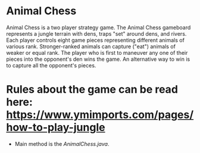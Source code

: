 # Animal Chess
 Animal Chess is a two player strategy game. The Animal Chess gameboard represents a jungle terrain with dens, traps "set" around dens, and rivers. Each player controls eight game pieces representing different animals of various rank. Stronger-ranked animals can capture ("eat") animals of weaker or equal rank. The player who is first to maneuver any one of their pieces into the opponent's den wins the game. An alternative way to win is to capture all the opponent's pieces.

 # Rules about the game can be read here: https://www.ymimports.com/pages/how-to-play-jungle

- Main method is the *AnimalChess.java*.
